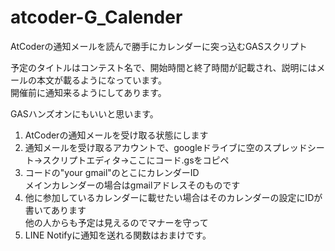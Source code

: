 # atcoder-G_Calender
AtCoderの通知メールを読んで勝手にカレンダーに突っ込むGASスクリプト


予定のタイトルはコンテスト名で、開始時間と終了時間が記載され、説明にはメールの本文が載るようになっています。  
開催前に通知来るようにしてあります。


GASハンズオンにもいいと思います。


1. AtCoderの通知メールを受け取る状態にします  
1. 通知メールを受け取るアカウントで、googleドライブに空のスプレッドシート→スクリプトエディタ→ここにコード.gsをコピペ  
1. コードの"your gmail"のとこにカレンダーID  
メインカレンダーの場合はgmailアドレスそのものです  
1. 他に参加しているカレンダーに載せたい場合はそのカレンダーの設定にIDが書いてあります  
他の人からも予定は見えるのでマナーを守って  
1. LINE Notifyに通知を送れる関数はおまけです。  
